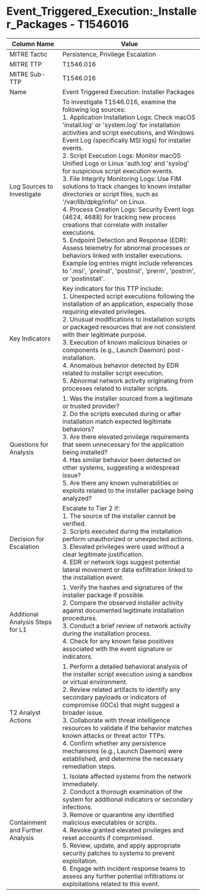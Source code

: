 # Event_Triggered_Execution:_Installer_Packages - T1546016

| Column Name | Value |
|-------------|-------|
| MITRE Tactic | Persistence, Privilege Escalation |
| MITRE TTP | T1546.016 |
| MITRE Sub-TTP | T1546.016 |
| Name | Event Triggered Execution: Installer Packages |
| Log Sources to Investigate | To investigate T1546.016, examine the following log sources: <br>1. Application Installation Logs: Check macOS 'install.log' or 'system.log' for installation activities and script executions, and Windows Event Log (specifically MSI logs) for installer events.<br>2. Script Execution Logs: Monitor macOS Unified Logs or Linux 'auth.log' and 'syslog' for suspicious script execution events.<br>3. File Integrity Monitoring Logs: Use FIM solutions to track changes to known installer directories or script files, such as '/var/lib/dpkg/info/' on Linux.<br>4. Process Creation Logs: Security Event logs (4624, 4688) for tracking new process creations that correlate with installer executions.<br>5. Endpoint Detection and Response (EDR): Assess telemetry for abnormal processes or behaviors linked with installer executions.<br>Example log entries might include references to '.msi', 'preinst', 'postinst', 'prerm', 'postrm', or 'postinstall'. |
| Key Indicators | Key indicators for this TTP include:<br>1. Unexpected script executions following the installation of an application, especially those requiring elevated privileges.<br>2. Unusual modifications to installation scripts or packaged resources that are not consistent with their legitimate purpose.<br>3. Execution of known malicious binaries or components (e.g., Launch Daemon) post-installation.<br>4. Anomalous behavior detected by EDR related to installer script execution.<br>5. Abnormal network activity originating from processes related to installer scripts. |
| Questions for Analysis | 1. Was the installer sourced from a legitimate or trusted provider?<br>2. Do the scripts executed during or after installation match expected legitimate behaviors?<br>3. Are there elevated privilege requirements that seem unnecessary for the application being installed?<br>4. Has similar behavior been detected on other systems, suggesting a widespread issue?<br>5. Are there any known vulnerabilities or exploits related to the installer package being analyzed? |
| Decision for Escalation | Escalate to Tier 2 if:<br>1. The source of the installer cannot be verified.<br>2. Scripts executed during the installation perform unauthorized or unexpected actions.<br>3. Elevated privileges were used without a clear legitimate justification.<br>4. EDR or network logs suggest potential lateral movement or data exfiltration linked to the installation event. |
| Additional Analysis Steps for L1 | 1. Verify the hashes and signatures of the installer package if possible.<br>2. Compare the observed installer activity against documented legitimate installation procedures.<br>3. Conduct a brief review of network activity during the installation process.<br>4. Check for any known false positives associated with the event signature or indicators. |
| T2 Analyst Actions | 1. Perform a detailed behavioral analysis of the installer script execution using a sandbox or virtual environment.<br>2. Review related artifacts to identify any secondary payloads or indicators of compromise (IOCs) that might suggest a broader issue.<br>3. Collaborate with threat intelligence resources to validate if the behavior matches known attacks or threat actor TTPs.<br>4. Confirm whether any persistence mechanisms (e.g., Launch Daemon) were established, and determine the necessary remediation steps. |
| Containment and Further Analysis | 1. Isolate affected systems from the network immediately.<br>2. Conduct a thorough examination of the system for additional indicators or secondary infections.<br>3. Remove or quarantine any identified malicious executables or scripts.<br>4. Revoke granted elevated privileges and reset accounts if compromised.<br>5. Review, update, and apply appropriate security patches to systems to prevent exploitation.<br>6. Engage with incident response teams to assess any further potential infiltrations or exploitations related to this event. |
